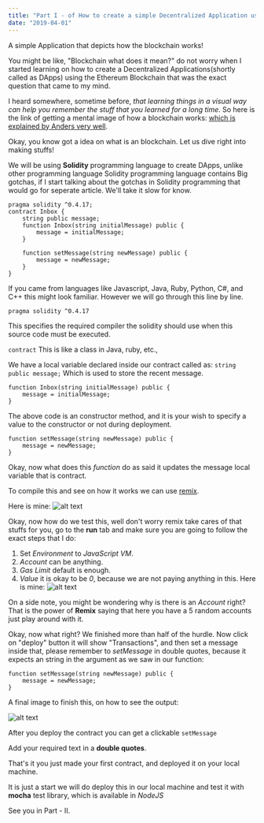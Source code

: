 ```yaml
---
title: "Part I - of How to create a simple Decentralized Application using Ethereum Blockchain?"
date: "2019-04-01"
---
```


A simple Application that depicts how the blockchain works!

You might be like, "Blockchain what does it mean?" do not worry when I started learning on how to create a Decentralized Applications(shortly called as DApps) using the Ethereum Blockchain that was the exact question that came to my mind.

I heard somewhere, sometime before, *that learning things in a visual way can help you remember the stuff that you learned for a long time*. So here is the link of getting a mental image of how a blockchain works: [which is explained by Anders very well](https://anders.com/blockchain/hash.html).

Okay, you know got a idea on what is an blockchain. Let us dive right into making stuffs!

We will be using **Solidity** programming language to create DApps, unlike other programming language Solidity programming language contains Big gotchas, if I start talking about the gotchas in Solidity programming that would go for seperate article. We'll take it slow for know.

```solidity
pragma solidity ^0.4.17;  
contract Inbox {     
	string public message;      
	function Inbox(string initialMessage) public {         
		message = initialMessage;     
	}

	function setMessage(string newMessage) public {         
		message = newMessage;     
	}
}
```

If you came from languages like Javascript, Java, Ruby, Python, C#, and C++ this might look familiar. However we will go through this line by line.

`
pragma solidity ^0.4.17
`

This specifies the required compiler the solidity should use when this source code must be executed.

`
contract
`
This is like a class in Java, ruby, etc.,

We have a local variable declared inside our contract called as:
`
string public message;
`
Which is used to store the recent message.

```solidity
function Inbox(string initialMessage) public {         
	message = initialMessage;     
}
```
The above code is an constructor method, and it is your wish to specify a value to the constructor or not during deployment.

```solidity
function setMessage(string newMessage) public {
	message = newMessage;
}
```
Okay, now what does this *function* do as said it updates the message local variable that is contract.

To compile this and see on how it works we can use [remix](https://remix.ethereum.org).

Here is mine: ![alt text](https://tp9suw.bn.files.1drv.com/y4mR0dvFtlA0LWDgdD6-9fXBIwUNNwHYVHEN7eMRSt2LH9TlacxB67PKcLzDu03ingJ2RnbfAtrrRuDM0fIpOjxTZzTn_GwTPfk3DD4hvIiPRsaQhd__lYnIFUxu3Y9wkXFQddDuW7-OSwhJCdXFK7VroaopElSliNq4-VBe24aEEPZ2Rsuat2dsXtLpYqABSNYpqGGqjbTd0MtWfmBuhQ2Ug?width=1915&height=1006&cropmode=none "Here is mine")

Okay, now how do we test this, well don't worry remix take cares of that stuffs for you, go to the **run** tab and make sure you are going to follow the exact steps that I do:

1) Set *Environment* to *JavaScript VM*.
2) *Account* can be anything.
3) *Gas Limit* default is enough.
4) *Value* it is okay to be *0*, because we are not paying anything in this.
Here is mine: ![alt text](https://tz9suw.bn.files.1drv.com/y4mzlIwPMqkYmPc-LkLSMf4k2hxeZkI8RXfXtNDg9Lv0azxF4uNyPMek2BETy7QqZhgmla-40-dDllxqb_oHlKsUqjGTmjqLNZVvSkHut8zBIjdI5GvFpt3NDt0L7-crNCKo86ixivh18ztoAKnEs5Jojevrm07MYRnsicfgYhKh4cmpcVPw7OgQ5dICJoDD7ELvgwMSZ9hjxqsBPEfJ1MywQ?width=1920&height=1015&cropmode=none)

On a side note, you might be wondering why is there is an *Account* right? That is the power of **Remix** saying that here you have a 5 random accounts just play around with it.

Okay, now what right?
We finished more than half of the hurdle. Now click on "deploy" button it will show "Transactions", and then set a message inside that, please remember to *setMessage* in double quotes, because it expects an string in the argument as we saw in our function:

```solidity
function setMessage(string newMessage) public {
	message = newMessage;
}
```
A final image to finish this, on how to see the output:

![alt text](https://t59suw.bn.files.1drv.com/y4mqFyhgibKuW4f1T0c19Frngr_gkK2GccWObpN8Mqg4FriPJzFP4L4_EqcE-zGoI6p0Vo3E6Irx-UBEk9MB3MItTMZ1q08QTeHaFYXX4nGGr8ypl6hftlWq5VPhYc_ipjM4-3mVl-m6j6o8giq8xKEehy67GLbnCw0UDFbuvdyl2wBkQ9SLnIQrCWT8Zv0L9Sv3wVJXlnAodKEdJyBhu1thQ?width=1920&height=1003&cropmode=none)

After you deploy the contract you can get a clickable
`
setMessage
`

Add your required text in a **double quotes**.

That's it you just made your first contract, and deployed it on your local machine.

It is just a start we will do deploy this in our local machine and test it with **mocha** test library, which is available in *NodeJS*

See you in Part - II.